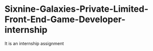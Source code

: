 # Sixnine-Galaxies-Private-Limited-Front-End-Game-Developer-internship
It is an internship assignment

